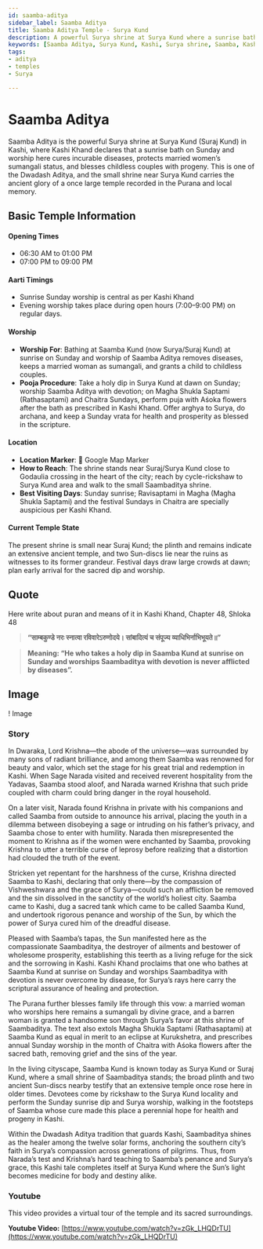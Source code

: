 ```yaml
---
id: saamba-aditya
sidebar_label: Saamba Aditya
title: Saamba Aditya Temple - Surya Kund
description: A powerful Surya shrine at Surya Kund where a sunrise bath on Sunday and worship cures diseases, protects married women, and blesses childless couples.
keywords: [Saamba Aditya, Surya Kund, Kashi, Surya shrine, Saamba, Kashi Khand]
tags:
- aditya
- temples
- Surya

---
```

# Saamba Aditya

Saamba Aditya is the powerful Surya shrine at Surya Kund (Suraj Kund) in Kashi, where Kashi Khand declares that a sunrise bath on Sunday and worship here cures incurable diseases, protects married women’s sumangali status, and blesses childless couples with progeny. This is one of the Dwadash Aditya, and the small shrine near Surya Kund carries the ancient glory of a once large temple recorded in the Purana and local memory.

## Basic Temple Information

#### Opening Times
* 06:30 AM to 01:00 PM
* 07:00 PM to 09:00 PM

#### Aarti Timings
* Sunrise Sunday worship is central as per Kashi Khand
* Evening worship takes place during open hours (7:00–9:00 PM) on regular days.

#### Worship
* **Worship For**: Bathing at Saamba Kund (now Surya/Suraj Kund) at sunrise on Sunday and worship of Saamba Aditya removes diseases, keeps a married woman as sumangali, and grants a child to childless couples.
* **Pooja Procedure**: Take a holy dip in Surya Kund at dawn on Sunday; worship Saamba Aditya with devotion; on Magha Shukla Saptami (Rathasaptami) and Chaitra Sundays, perform puja with Aśoka flowers after the bath as prescribed in Kashi Khand. Offer arghya to Surya, do archana, and keep a Sunday vrata for health and prosperity as blessed in the scripture.

#### Location
* **Location Marker**: 📍 Google Map Marker
* **How to Reach**: The shrine stands near Suraj/Surya Kund close to Godaulia crossing in the heart of the city; reach by cycle-rickshaw to Surya Kund area and walk to the small Saambaditya shrine.
* **Best Visiting Days**: Sunday sunrise; Ravisaptami in Magha (Magha Shukla Saptami) and the festival Sundays in Chaitra are specially auspicious per Kashi Khand.


#### Current Temple State
The present shrine is small near Suraj Kund; the plinth and remains indicate an extensive ancient temple, and two Sun-discs lie near the ruins as witnesses to its former grandeur. Festival days draw large crowds at dawn; plan early arrival for the sacred dip and worship.

## Quote
Here write about puran and means of it in Kashi Khand, Chapter 48, Shloka 48

> **“साम्बकुण्डे नरः स्नात्वा रविवारेऽरुणोदये। सांबादित्यं च संपूज्य व्याधिभिर्नाभिभूयते॥”**

> **Meaning: “He who takes a holy dip in Saamba Kund at sunrise on Sunday and worships Saambaditya with devotion is never afflicted by diseases”.**

## Image 

! Image

### Story

In Dwaraka, Lord Krishna—the abode of the universe—was surrounded by many sons of radiant brilliance, and among them Saamba was renowned for beauty and valor, which set the stage for his great trial and redemption in Kashi. When Sage Narada visited and received reverent hospitality from the Yadavas, Saamba stood aloof, and Narada warned Krishna that such pride coupled with charm could bring danger in the royal household.

On a later visit, Narada found Krishna in private with his companions and called Saamba from outside to announce his arrival, placing the youth in a dilemma between disobeying a sage or intruding on his father’s privacy, and Saamba chose to enter with humility. Narada then misrepresented the moment to Krishna as if the women were enchanted by Saamba, provoking Krishna to utter a terrible curse of leprosy before realizing that a distortion had clouded the truth of the event.

Stricken yet repentant for the harshness of the curse, Krishna directed Saamba to Kashi, declaring that only there—by the compassion of Vishweshwara and the grace of Surya—could such an affliction be removed and the sin dissolved in the sanctity of the world’s holiest city. Saamba came to Kashi, dug a sacred tank which came to be called Saamba Kund, and undertook rigorous penance and worship of the Sun, by which the power of Surya cured him of the dreadful disease.

Pleased with Saamba’s tapas, the Sun manifested here as the compassionate Saambaditya, the destroyer of ailments and bestower of wholesome prosperity, establishing this teerth as a living refuge for the sick and the sorrowing in Kashi. Kashi Khand proclaims that one who bathes at Saamba Kund at sunrise on Sunday and worships Saambaditya with devotion is never overcome by disease, for Surya’s rays here carry the scriptural assurance of healing and protection.

The Purana further blesses family life through this vow: a married woman who worships here remains a sumangali by divine grace, and a barren woman is granted a handsome son through Surya’s favor at this shrine of Saambaditya. The text also extols Magha Shukla Saptami (Rathasaptami) at Saamba Kund as equal in merit to an eclipse at Kurukshetra, and prescribes annual Sunday worship in the month of Chaitra with Aśoka flowers after the sacred bath, removing grief and the sins of the year.

In the living cityscape, Saamba Kund is known today as Surya Kund or Suraj Kund, where a small shrine of Saambaditya stands; the broad plinth and two ancient Sun-discs nearby testify that an extensive temple once rose here in older times. Devotees come by rickshaw to the Surya Kund locality and perform the Sunday sunrise dip and Surya worship, walking in the footsteps of Saamba whose cure made this place a perennial hope for health and progeny in Kashi.

Within the Dwadash Aditya tradition that guards Kashi, Saambaditya shines as the healer among the twelve solar forms, anchoring the southern city’s faith in Surya’s compassion across generations of pilgrims. Thus, from Narada’s test and Krishna’s hard teaching to Saamba’s penance and Surya’s grace, this Kashi tale completes itself at Surya Kund where the Sun’s light becomes medicine for body and destiny alike.

### Youtube

This video provides a virtual tour of the temple and its sacred surroundings.

**Youtube Video:** [https://www.youtube.com/watch?v=zGk_LHQDrTU](https://www.youtube.com/watch?v=zGk_LHQDrTU)